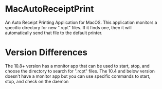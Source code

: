 # MacAutoReceiptPrint
An Auto Receipt Printing Application for MacOS. This application monitors a specific directory for new ".rcpt" files. If it finds one, then it will automatically send that file to the default printer.

# Version Differences
The 10.8+ version has a monitor app that can be used to start, stop, and choose the directory to search for ".rcpt" files.
The 10.4 and below version doesn't have a monitor app but you can use specific commands to start, stop, and check on the daemon



